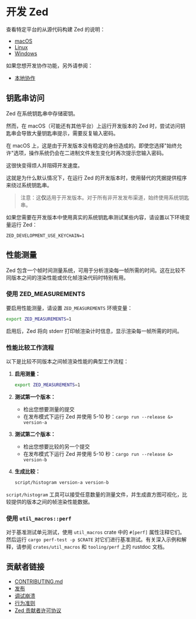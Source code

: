 # 开发 Zed

查看特定平台的从源代码构建 Zed 的说明：

- [macOS](./development/macos.md)
- [Linux](./development/linux.md)
- [Windows](./development/windows.md)

如果您想开发协作功能，另外请参阅：

- [本地协作](./development/local-collaboration.md)

## 钥匙串访问

Zed 在系统钥匙串中存储密钥。

然而，在 macOS（可能还有其他平台）上运行开发版本的 Zed 时，尝试访问钥匙串会导致大量钥匙串提示，需要反复输入密码。

在 macOS 上，这是由于开发版本没有稳定的身份造成的。即使您选择"始终允许"选项，操作系统仍会在二进制文件发生变化时再次提示您输入密码。

这很快变得烦人并阻碍开发速度。

这就是为什么默认情况下，在运行 Zed 的开发版本时，使用替代的凭据提供程序来绕过系统钥匙串。

> 注意：这**仅**适用于开发版本。对于所有非开发发布渠道，始终使用系统钥匙串。

如果您需要在开发版本中使用真实的系统钥匙串测试某些内容，请设置以下环境变量运行 Zed：

```
ZED_DEVELOPMENT_USE_KEYCHAIN=1
```

## 性能测量

Zed 包含一个帧时间测量系统，可用于分析渲染每一帧所需的时间。这在比较不同版本之间的渲染性能或优化帧渲染代码时特别有用。

### 使用 ZED_MEASUREMENTS

要启用性能测量，请设置 `ZED_MEASUREMENTS` 环境变量：

```sh
export ZED_MEASUREMENTS=1
```

启用后，Zed 将向 stderr 打印帧渲染计时信息，显示渲染每一帧所需的时间。

### 性能比较工作流程

以下是比较不同版本之间帧渲染性能的典型工作流程：

1. **启用测量：**

   ```sh
   export ZED_MEASUREMENTS=1
   ```

2. **测试第一个版本：**

   - 检出您想要测量的提交
   - 在发布模式下运行 Zed 并使用 5-10 秒：`cargo run --release &> version-a`

3. **测试第二个版本：**

   - 检出您想要比较的另一个提交
   - 在发布模式下运行 Zed 并使用 5-10 秒：`cargo run --release &> version-b`

4. **生成比较：**

   ```sh
   script/histogram version-a version-b
   ```

`script/histogram` 工具可以接受任意数量的测量文件，并生成直方图可视化，比较提供的版本之间的帧渲染性能数据。

### 使用 `util_macros::perf`

对于基准测试单元测试，使用 `util_macros` crate 中的 `#[perf]` 属性注释它们。然后运行 `cargo perf-test -p $CRATE` 对它们进行基准测试。有关深入示例和解释，请参阅 `crates/util_macros` 和 `tooling/perf` 上的 rustdoc 文档。

## 贡献者链接

- [CONTRIBUTING.md](https://github.com/zed-industries/zed/blob/main/CONTRIBUTING.md)
- [发布](./development/releases.md)
- [调试崩溃](./development/debugging-crashes.md)
- [行为准则](https://zed.dev/code-of-conduct)
- [Zed 贡献者许可协议](https://zed.dev/cla)
